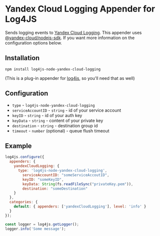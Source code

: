 # Yandex Cloud Logging Appender for Log4JS

Sends logging events to [Yandex Cloud Logging](https://cloud.yandex.ru/docs/logging/quickstart). This appender uses [@yandex-cloud/nodejs-sdk](https://www.npmjs.com/package/@yandex-cloud/nodejs-sdk). If you want more information on the configuration options below.

## Installation

`npm install log4js-node-yandex-cloud-logging`

(This is a plug-in appender for [log4js](https://log4js-node.github.io/log4js-node/), so you'll need that as well)


## Configuration

* `type` - `log4js-node-yandex-cloud-logging`
* `serviceAccountID` - `string` - id of your service account
* `keyID` - `string` - id of your auth key
* `keyData` - `string` - content of your private key
* `destination` - `string` - destination group id
* `timeout` - `number` (optional) - queue flush timeout

## Example

```javascript
log4js.configure({
  appenders: {
    yandexCloudLogging: {
      type: 'log4js-node-yandex-cloud-logging',
        serviceAccountID: "someServiceAccoutID",
        keyID: "someKeyID",
        keyData: String(fs.readFileSync("privateKey.pem")),
        destination: "someDestination"
    }
  },
  categories: {
    default: { appenders: ['yandexCloudLogging'], level: 'info' }
  }
});

const logger = log4js.getLogger();
logger.info('Some message');
```
